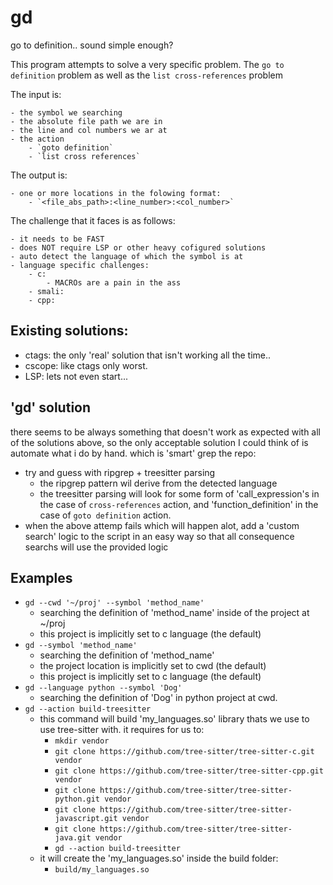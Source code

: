 # gd

go to definition.. sound simple enough?

This program attempts to solve a very specific problem.
The `go to definition` problem as well as the `list cross-references` problem

The input is:

	- the symbol we searching
	- the absolute file path we are in
	- the line and col numbers we ar at
	- the action
		- `goto definition`
		- `list cross references`

The output is:

	- one or more locations in the folowing format:
		- `<file_abs_path>:<line_number>:<col_number>`

The challenge that it faces is as follows:

	- it needs to be FAST
	- does NOT require LSP or other heavy cofigured solutions
	- auto detect the language of which the symbol is at
	- language specific challenges:
		- c:
			- MACROs are a pain in the ass
		- smali:
		- cpp:

## Existing solutions:
- ctags: the only 'real' solution that isn't working all the time..
- cscope: like ctags only worst.
- LSP: lets not even start...

## 'gd' solution

there seems to be always something that doesn't work as expected with all of the
solutions above, so the only acceptable solution I could think of is automate
what i do by hand. which is 'smart' grep the repo:

- try and guess with ripgrep + treesitter parsing
	- the ripgrep pattern wil derive from the detected language
	- the treesitter parsing will look for some form of 'call_expression's in the
	  case of `cross-references` action, and 'function_definition' in the case of
	  `goto definition` action.
- when the above attemp fails which will happen alot, add a 'custom search'
  logic to the script in an easy way so that all consequence searchs will use the
  provided logic

## Examples
- `gd --cwd '~/proj' --symbol 'method_name'`
	- searching the definition of 'method_name' inside of the project at ~/proj
	- this project is implicitly set to c language (the default)
- `gd --symbol 'method_name'`
	- searching the definition of 'method_name'
	- the project location is implicitly set to cwd (the default)
	- this project is implicitly set to c language (the default)
- `gd --language python --symbol 'Dog'`
	- searching the definition of 'Dog' in python project at cwd.
- `gd --action build-treesitter`
	- this command will build 'my_languages.so' library thats we use to use
	  tree-sitter with. it requires for us to:
		- `mkdir vendor`
		- `git clone https://github.com/tree-sitter/tree-sitter-c.git vendor`
		- `git clone https://github.com/tree-sitter/tree-sitter-cpp.git vendor`
		- `git clone https://github.com/tree-sitter/tree-sitter-python.git vendor`
		- `git clone https://github.com/tree-sitter/tree-sitter-javascript.git vendor`
		- `git clone https://github.com/tree-sitter/tree-sitter-java.git vendor`
		- `gd --action build-treesitter`
	- it will create the 'my_languages.so' inside the build folder:
		- `build/my_languages.so`

